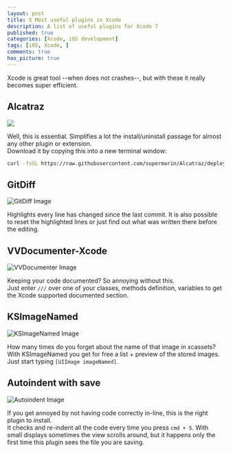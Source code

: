 ```yaml
---
layout: post
title: 5 Most useful plugins in Xcode
description: A list of useful plugins for Xcode 7
published: true
categories: [Xcode, iOS development]
tags: [iOS, Xcode, ]
comments: true
has_picture: true
---
```


Xcode is great tool --when does not crashes--, but with these it really becomes super efficient.


## Alcatraz  

<img class="max-width" src="http://alcatraz.io/images/screenshot@2x.png"/>

Well, this is essential. Simplifies a lot the install/uninstall passage for almost any other plugin or extension.  
Download it by copying this into a new terminal window:

```bash
curl -fsSL https://raw.githubusercontent.com/supermarin/Alcatraz/deploy/Scripts/install.sh | sh
```

## GitDiff

![GitDiff Image](https://raw.github.com/onevcat/VVDocumenter-Xcode/master/ScreenShot.gif)

Highlights every line has changed since the last commit. It is also possible to reset the highlighted lines or just find out what was written there before the editing.

## VVDocumenter-Xcode

![VVDocumenter Image](http://injectionforxcode.johnholdsworth.com/gitdiff2.png)

Keeping your code documented? So annoying without this.  
Just enter `///` over one of your classes, methods definition, variables to get the Xcode supported documented section.

## KSImageNamed

![KSImageNamed Image](https://raw.github.com/ksuther/KSImageNamed-Xcode/master/screenshot.gif)

How many times do you forget about the name of that image in xcassets?  
With KSImageNamed you get for free a list + preview of the stored images. Just start typing `[UIImage imageNamed]`.

## Autoindent with save

![Autoindent Image](https://github.com/ThilinaHewagama/AutoIndentWithSave/blob/master/auto_indent_screen_shot.jpg)

If you get annoyed by not having code correctly in-line, this is the right plugin to install.  
It checks and re-indent all the code every time you press `cmd + S`. With small displays sometimes the view scrolls around, but it happens only the first time this plugin sees the file you are saving.
